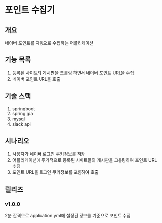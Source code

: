 # 포인트 수집기
## 개요

네이버 포인트를 자동으로 수집하는 어플리케이션

## 기능 목록

1. 등록된 사이트의 게시판을 크롤링 하면서 네이버 포인트 URL을 수집
2. 네이버 포인트 URL을 호출

## 기술 스택

1. springboot
2. spring jpa
3. mysql
4. slack api

## 시나리오

1. 사용자가 네이버 로그인 쿠키정보를 저장
2. 어플리케이션에 주기적으로 등록된 사이트들의 게시판을 크롤링하여 포인트 URL 수집
3. 포인트 URL을 로그인 쿠키정보를 포함하여 호출

## 릴리즈
### v1.0.0
2분 간격으로 application.yml에 설정된 정보를 기준으로 포인트 수집